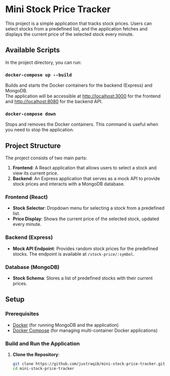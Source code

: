 # Mini Stock Price Tracker

This project is a simple application that tracks stock prices. Users can select stocks from a predefined list, and the application fetches and displays the current price of the selected stock every minute.

## Available Scripts

In the project directory, you can run:

### `docker-compose up --build`

Builds and starts the Docker containers for the backend (Express) and MongoDB.\
The application will be accessible at [http://localhost:3000](http://localhost:3000) for the frontend and [http://localhost:8080](http://localhost:8080) for the backend API.

### `docker-compose down`

Stops and removes the Docker containers. This command is useful when you need to stop the application.

## Project Structure

The project consists of two main parts:

1. **Frontend**: A React application that allows users to select a stock and view its current price.
2. **Backend**: An Express application that serves as a mock API to provide stock prices and interacts with a MongoDB database.

### Frontend (React)

- **Stock Selector**: Dropdown menu for selecting a stock from a predefined list.
- **Price Display**: Shows the current price of the selected stock, updated every minute.

### Backend (Express)

- **Mock API Endpoint**: Provides random stock prices for the predefined stocks. The endpoint is available at `/stock-price/:symbol`.

### Database (MongoDB)

- **Stock Schema**: Stores a list of predefined stocks with their current prices.

## Setup

### Prerequisites

- [Docker](https://www.docker.com/) (for running MongoDB and the application)
- [Docker Compose](https://docs.docker.com/compose/) (for managing multi-container Docker applications)

### Build and Run the Application

1. **Clone the Repository**:

   ```sh
   git clone https://github.com/justraqib/mini-stock-price-tracker.git
   cd mini-stock-price-tracker
